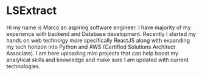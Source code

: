 # LSExtract

Hi my name is Marco an aspiring software engineer. I have majority of my experience with backend and Database development. Recently I started my hands on web technolgy more specifically ReactJS along with expanding my tech horizon into Python and AWS (Certified Solutions Architect Associate). I am here uploading mini projects that can help boost my analytical skills and knowledge and make sure I am updated with current technologies.
